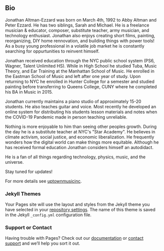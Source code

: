 ## Bio

Jonathan Altman-Ezzard was born on March 4th, 1992 to Abby Altman and Peter Ezzard. He has two siblings, Sarah and Michael. He is a freelance musician & educator, composer, substitute teacher, army musician, and technology enthusiast. Jonathan also enjoys creating short films, painting, reorganizing, DIY home rennovation, and building things with power tools! As a busy young professional in a volatile job market he is constantly searching for oppurtunities to reinvent himself. 

Jonathan received education through the NYC public school system (PS6, Wagner, Talent Unlimited HS). While in High School he studied Tuba, Music Theory, and Ear Training at the Manhattan School of Music. He enrolled in the Eastman School of Music and left after one year of study. Upon returning to NYC he enrolled in Hunter College for a semester and studied painting before transferring to Queens College, CUNY where he completed his BA in Music in 2015.

Jonathan currently maintains a piano studio of approximately 15-20 students. He also teaches guitar and voice. Most recently he developed an online system for distributing his students lesson materials and notes when the COVID-19 Pandemic made in person teaching unreliable.  

Nothing is more enjoyable to him than seeing other peoples growth. During the day he is a substitute teacher at NYC's "Star Academy". He believes in climate activism, social justice, and economic liberalization. He frequently wonders how the digital world can make things more equitable. Although he has received formal education Jonathan considers himself an autodidact. 

He is a fan of all things regarding technology, physics, music, and the universe. 

Stay tuned for updates!     




For more details see [uptownmusicinc](https://www.uptownmusic.nyc).

### Jekyll Themes

Your Pages site will use the layout and styles from the Jekyll theme you have selected in your [repository settings](https://github.com/jaltmane/jaltmane.github.io/settings). The name of this theme is saved in the Jekyll `_config.yml` configuration file.

### Support or Contact

Having trouble with Pages? Check out our [documentation](https://docs.github.com/categories/github-pages-basics/) or [contact support](https://support.github.com/contact) and we’ll help you sort it out.
